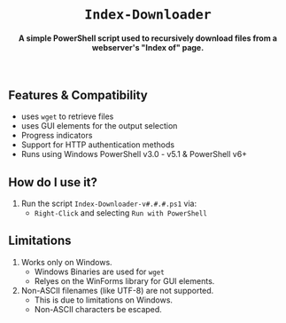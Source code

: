 <div align="center">
    
# `Index-Downloader`
#### A simple PowerShell script used to recursively download files from a webserver's "Index of" page.
    
<br>
    
</div>

## Features & Compatibility
- uses `wget` to retrieve files
- uses GUI elements for the output selection
- Progress indicators
- Support for HTTP authentication methods
- Runs using Windows PowerShell v3.0 - v5.1 & PowerShell v6+

## How do I use it?
1. Run the script `Index-Downloader-v#.#.#.ps1` via:
    - `Right-Click` and selecting `Run with PowerShell`

## Limitations
1. Works only on Windows.
    - Windows Binaries are used for `wget`
    - Relyes on the WinForms library for GUI elements.
2. Non-ASCII filenames (like UTF-8) are not supported.
    - This is due to limitations on Windows. 
    - Non-ASCII characters be escaped.
